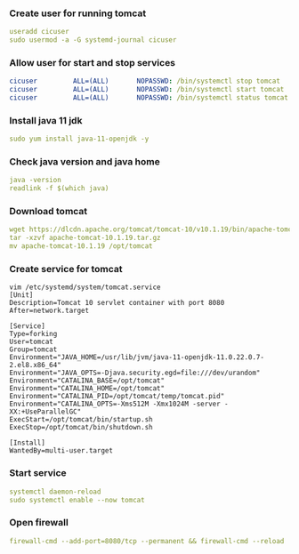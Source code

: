 ### Create user for running tomcat
```yml
useradd cicuser
sudo usermod -a -G systemd-journal cicuser
```
### Allow user for start and stop services
```yml
cicuser         ALL=(ALL)       NOPASSWD: /bin/systemctl stop tomcat
cicuser         ALL=(ALL)       NOPASSWD: /bin/systemctl start tomcat
cicuser         ALL=(ALL)       NOPASSWD: /bin/systemctl status tomcat
```
### Install java 11 jdk
```yml
sudo yum install java-11-openjdk -y
```
### Check java version and java home
```yml
java -version
readlink -f $(which java)
```
### Download tomcat
```yml
wget https://dlcdn.apache.org/tomcat/tomcat-10/v10.1.19/bin/apache-tomcat-10.1.19.tar.gz
tar -xzvf apache-tomcat-10.1.19.tar.gz
mv apache-tomcat-10.1.19 /opt/tomcat
```
### Create service for tomcat 
```ynk
vim /etc/systemd/system/tomcat.service
[Unit]
Description=Tomcat 10 servlet container with port 8080
After=network.target

[Service]
Type=forking
User=tomcat
Group=tomcat
Environment="JAVA_HOME=/usr/lib/jvm/java-11-openjdk-11.0.22.0.7-2.el8.x86_64"
Environment="JAVA_OPTS=-Djava.security.egd=file:///dev/urandom"
Environment="CATALINA_BASE=/opt/tomcat"
Environment="CATALINA_HOME=/opt/tomcat"
Environment="CATALINA_PID=/opt/tomcat/temp/tomcat.pid"
Environment="CATALINA_OPTS=-Xms512M -Xmx1024M -server -XX:+UseParallelGC"
ExecStart=/opt/tomcat/bin/startup.sh
ExecStop=/opt/tomcat/bin/shutdown.sh

[Install]
WantedBy=multi-user.target
```
### Start service
```yml
systemctl daemon-reload
sudo systemctl enable --now tomcat
```
### Open firewall
```yml
firewall-cmd --add-port=8080/tcp --permanent && firewall-cmd --reload
```
